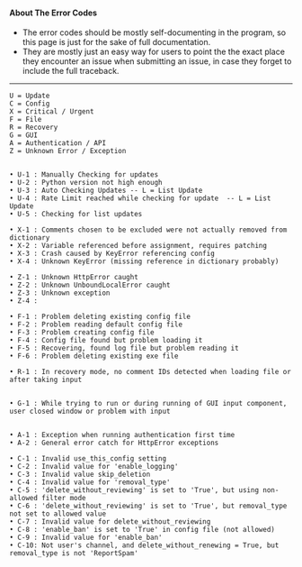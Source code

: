 #### About The Error Codes
- The error codes should be mostly self-documenting in the program, so this page is just for the sake of full documentation. 
- They are mostly just an easy way for users to point the the exact place they encounter an issue when submitting an issue, in case they forget to include the full traceback.


***

	U = Update
	C = Config
	X = Critical / Urgent
	F = File
	R = Recovery
	G = GUI
	A = Authentication / API
	Z = Unknown Error / Exception
	
	
	• U-1 : Manually Checking for updates
	• U-2 : Python version not high enough
	• U-3 : Auto Checking Updates -- L = List Update
	• U-4 : Rate Limit reached while checking for update  -- L = List Update
	• U-5 : Checking for list updates
	
	• X-1 : Comments chosen to be excluded were not actually removed from dictionary
	• X-2 : Variable referenced before assignment, requires patching
	• X-3 : Crash caused by KeyError referencing config
	• X-4 : Unknown KeyError (missing reference in dictionary probably)
	
	• Z-1 : Unknown HttpError caught
	• Z-2 : Unknown UnboundLocalError caught
	• Z-3 : Unknown exception
	• Z-4 : 
	
	• F-1 : Problem deleting existing config file
	• F-2 : Problem reading default config file
	• F-3 : Problem creating config file
	• F-4 : Config file found but problem loading it
	• F-5 : Recovering, found log file but problem reading it
	• F-6 : Problem deleting existing exe file
	
	• R-1 : In recovery mode, no comment IDs detected when loading file or after taking input
	
	
	• G-1 : While trying to run or during running of GUI input component, user closed window or problem with input
	
	
	• A-1 : Exception when running authentication first time
	• A-2 : General error catch for HttpError exceptions
	
	• C-1 : Invalid use_this_config setting
	• C-2 : Invalid value for 'enable_logging'
	• C-3 : Invalid value skip_deletion
	• C-4 : Invalid value for 'removal_type'
	• C-5 : 'delete_without_reviewing' is set to 'True', but using non-allowed filter mode
	• C-6 : 'delete_without_reviewing' is set to 'True', but removal_type not set to allowed value
	• C-7 : Invalid value for delete_without_reviewing
	• C-8 : 'enable_ban' is set to 'True' in config file (not allowed)
	• C-9 : Invalid value for 'enable_ban'
	• C-10: Not user's channel, and delete_without_renewing = True, but removal_type is not 'ReportSpam'